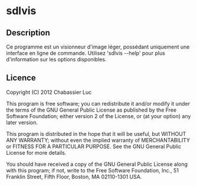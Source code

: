 # sdlvis

## Description
Ce programme est un visionneur d'image léger, possédant uniquement une 
interface en ligne de commande. Utilisez 'sdlvis --help' pour plus 
d'information sur les options disponibles.

## Licence
Copyright (C) 2012 Chabassier Luc

This program is free software; you can redistribute it and/or modify
it under the terms of the GNU General Public License as published by
the Free Software Foundation; either version 2 of the License, or
(at your option) any later version.

This program is distributed in the hope that it will be useful,
but WITHOUT ANY WARRANTY; without even the implied warranty of
MERCHANTABILITY or FITNESS FOR A PARTICULAR PURPOSE. See the
GNU General Public License for more details.

You should have received a copy of the GNU General Public License along
with this program; if not, write to the Free Software Foundation, Inc.,
51 Franklin Street, Fifth Floor, Boston, MA 02110-1301 USA.

